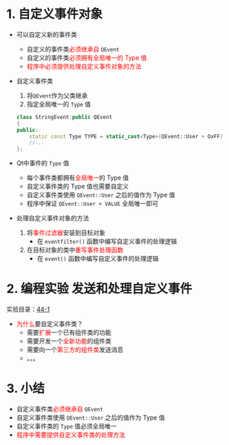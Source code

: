 # 1. 自定义事件对象
- 可以自定义新的事件类
    - 自定义的事件类<font color=red>必须继承自</font> `QEvent`
    - 自定义的事件类<font color=red>必须拥有全局唯一的 Type 值</font>
    - <font color=red>程序中必须提供处理自定义事件对象的方法</font>

- 自定义事件类
    1. 将`QEvent`作为父类继承
    2. 指定全局唯一的 `Type` 值
    ```cpp
    class StringEvent:public QEvent
    {
    public:
        static const Type TYPE = static_cast<Type>(QEvent::User + OxFF);
        //...
    };
    ```

- Qt中事件的 `Type` 值
    - 每个事件类都拥有<font color=red>全局唯一</font>的 Type 值
    - 自定义事件类的 Type 值也需要自定义
    - 自定义事件类使用 `QEvent::User` 之后的值作为 Type 值
    - 程序中保证 `QEvent::User + VALUE` 全局唯一即可

- 处理自定义事件对象的方法
    1. 将<font color=red>事件过滤器</font>安装到目标对象
        - 在 `eventfilter()` 函数中编写自定义事件的处理逻辑
    2. 在目标对象的类中<font color=red>重写事件处理函数</font>
        - 在 `event()` 函数中编写自定义事件的处理逻辑

# 2. 编程实验 发送和处理自定义事件
实验目录：[44-1](vx_attachments\044_Sending_custom_events_2\44-1)

- <font color=red>为什么</font>要自定义事件类？
	- 需要<font color=red>扩展</font>一个已有组件类的功能
	- 需要开发一个<font color=red>全新功能</font>的组件类
	- 需要向一个<font color=red>第三方的组件类</font>发送消息
	- 。。。

# 3. 小结
- 自定义事件类<font color=red>必须继承自</font> `QEvent`
- 自定义事件类使用 `QEvent::User` 之后的值作为 Type 值
- 自定义事件类的 `Type` 值必须全局唯一
- <font color=red>程序中需要提供自定义事件类的处理方法</font>
